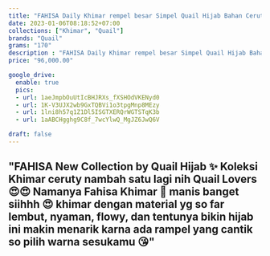 ```yaml
---
title: "FAHISA Daily Khimar rempel besar Simpel Quail Hijab Bahan Ceruty"
date: 2023-01-06T08:18:52+07:00
collections: ["Khimar", "Quail"]
brands: "Quail"
grams: "170"
description : "FAHISA Daily Khimar rempel besar Simpel Quail Hijab Bahan Ceruty"
price: "96,000.00"

google_drive:
  enable: true
  pics:
  - url: 1aeJmpbOuUtIcBHJRXs_fXSHOdVKENyd0
  - url: 1K-V3UJX2wb9GxTQBVi1o3tpgMnp8MEzy
  - url: 1lni8h57q1Z1Dl5ISGTXERQrWGTSTqK3b
  - url: 1aABCHgghg9C8f_7wcYlwQ_MgJZ6JwQ6V

draft: false
---
```


"FAHISA 
New Collection by Quail Hijab ✨ Koleksi Khimar ceruty nambah satu lagi nih Quail Lovers 😍😍 Namanya Fahisa Khimar 💞 manis banget siihhh 😍 khimar dengan material yg so far lembut, nyaman, flowy, dan tentunya bikin hijab ini makin menarik karna ada rampel yang cantik so pilih warna sesukamu 😘"
----    
  
